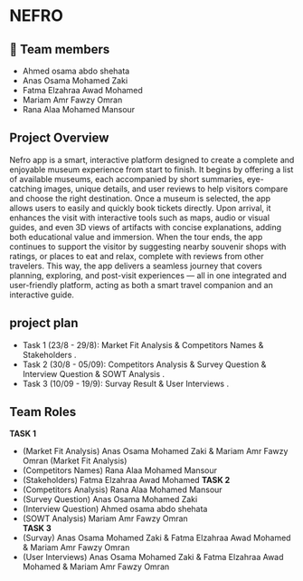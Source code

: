 # NEFRO
## 👥 Team members 
- Ahmed osama abdo shehata
- Anas Osama Mohamed Zaki
- Fatma Elzahraa Awad Mohamed
- Mariam Amr Fawzy Omran
- Rana Alaa Mohamed Mansour
## Project Overview
Nefro app is a smart, interactive platform designed to create a complete and enjoyable museum experience from start to finish. It begins by offering a list of available museums, each accompanied by short summaries, eye-catching images, unique details, and user reviews to help visitors compare and choose the right destination. Once a museum is selected, the app allows users to easily and quickly book tickets directly. Upon arrival, it enhances the visit with interactive tools such as maps, audio or visual guides, and even 3D views of artifacts with concise explanations, adding both educational value and immersion. When the tour ends, the app continues to support the visitor by suggesting nearby souvenir shops with ratings, or places to eat and relax, complete with reviews from other travelers. This way, the app delivers a seamless journey that covers planning, exploring, and post-visit experiences — all in one integrated and user-friendly platform, acting as both a smart travel companion and an interactive guide.
## project plan
- Task 1 (23/8 - 29/8): Market Fit Analysis & Competitors Names & Stakeholders .
- Task 2 (30/8 - 05/09): Competitors Analysis & Survey Question & Interview Question & SOWT Analysis .
- Task 3 (10/09 - 19/9): Survay Result & User Interviews .
## Team Roles
**TASK 1**
- (Market Fit Analysis) Anas Osama Mohamed Zaki & Mariam Amr Fawzy Omran (Market Fit Analysis)
- (Competitors Names) Rana Alaa Mohamed Mansour
- (Stakeholders) Fatma Elzahraa Awad Mohamed
**TASK 2**
- (Competitors Analysis) Rana Alaa Mohamed Mansour
- (Survey Question) Anas Osama Mohamed Zaki
- (Interview Question) Ahmed osama abdo shehata
- (SOWT Analysis) Mariam Amr Fawzy Omran  
**TASK 3**
- (Survay) Anas Osama Mohamed Zaki & Fatma Elzahraa Awad Mohamed & Mariam Amr Fawzy Omran
- (User Interviews)  Anas Osama Mohamed Zaki & Fatma Elzahraa Awad Mohamed & Mariam Amr Fawzy Omran
